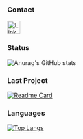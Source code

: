<!--
**nando-win/nando-win** is a ✨ _special_ ✨ repository because its `README.md` (this file) appears on your GitHub profile.

Here are some ideas to get you started:

- 🔭 I’m currently working on ...
- 🌱 I’m currently learning ...
- 👯 I’m looking to collaborate on ...
- 🤔 I’m looking for help with ...
- 💬 Ask me about ...
- 📫 How to reach me: ...
- 😄 Pronouns: ...
- ⚡ Fun fact: ...
-->

### Contact
[<img src='https://img.shields.io/badge/LinkedIn-0077B5?style=for-the-badge&logo=linkedin&logoColor=white
' alt='Linkedin' height='30' >](https://www.linkedin.com/in/fernando-winston/>)

### Status

![Anurag's GitHub stats](https://github-readme-stats.vercel.app/api?username=nando-win&show_icons=true&theme=transparent)

### Last Project

[![Readme Card](https://github-readme-stats.vercel.app/api/pin/?username=nando-win&repo=jornadadev-React)](https://github.com/anuraghazra/github-readme-stats)

### Languages

[![Top Langs](https://github-readme-stats.vercel.app/api/top-langs/?username=nando-win)](https://github.com/anuraghazra/github-readme-stats)

